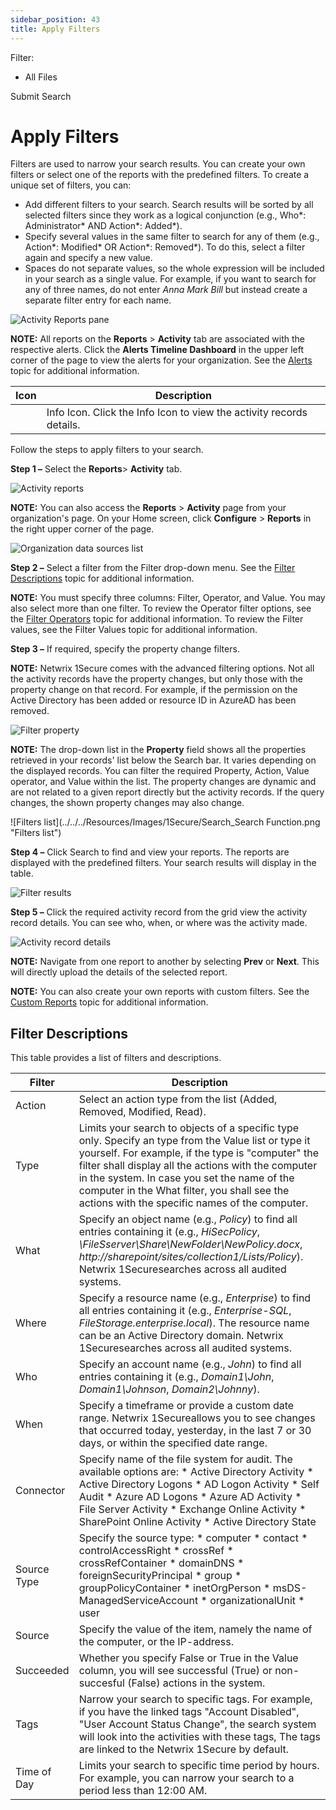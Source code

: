 ```yaml
---
sidebar_position: 43
title: Apply Filters
---
```


Filter: 

* All Files

Submit Search

# Apply Filters

Filters are used to narrow your search results. You can create your own filters or select one of the reports with the predefined filters. To create a unique set of filters, you can:

* Add different filters to your search. Search results will be sorted by all selected filters since they work as a logical conjunction (e.g., Who*: Administrator* AND Action*: Added*).
* Specify several values in the same filter to search for any of them (e.g., Action*: Modified* OR Action*: Removed*). To do this, select a filter again and specify a new value.
* Spaces do not separate values, so the whole expression will be included in your search as a single value. For example, if you want to search for any of three names, do not enter *Anna Mark Bill* but instead create a separate filter entry for each name.

![Activity Reports pane](../../../Resources/Images/1Secure/ReportsMain.png "Activity Reports pane")

**NOTE:** All reports on the **Reports** > **Activity** tab are associated with the respective alerts. Click the **Alerts Timeline Dashboard** in the upper left corner of the page to view the alerts for your organization. See the [Alerts](../Alerts/Alerts "Alerts") topic for additional information.

| Icon | Description |
| --- | --- |
|  | Info Icon. Click the Info Icon to view the activity records details. |

Follow the steps to apply filters to your search.

**Step 1 –** Select the **Reports**> **Activity** tab.

![Activity reports](../../../Resources/Images/1Secure/Search_Filters.png "Activity reports")

**NOTE:** You can also access the **Reports** > **Activity** page from your organization's page. On your Home screen, click **Configure** > **Reports** in the right upper corner of the page.

![Organization data sources list](../../../Resources/Images/1Secure/ReportsReportAccess.png "Organization data sources list")

**Step 2 –**  Select a filter from the Filter drop-down menu. See the [Filter Descriptions](#Filter "Filter Descriptions") topic for additional information.

**NOTE:** You must specify three columns: Filter, Operator, and Value. You may also select more than one filter. To review the Operator filter options, see the [Filter Operators](FilterOperators "Filter Operators") topic for additional information. To review the Filter values, see the Filter Values topic for additional information.

**Step 3 –** If required, specify the property change filters.

**NOTE:** Netwrix 1Secure comes with the advanced filtering options. Not all the activity records have the property changes, but only those with the property change on that record. For example, if the permission on the Active Directory has been added or resource ID in AzureAD has been removed.

![Filter property](../../../Resources/Images/1Secure/ReportsPropertyChanges.png "Filter property")

**NOTE:** The drop-down list in the **Property** field shows all the properties retrieved in your records' list below the Search bar. It varies depending on the displayed records. You can filter the required Property, Action, Value operator, and Value within the list. The property changes are dynamic and are not related to a given report directly but the activity records. If the query changes, the shown property changes may also change.

![Filters list](../../../Resources/Images/1Secure/Search_Search Function.png "Filters list")

**Step 4 –** Click Search to find and view your reports. The reports are displayed with the predefined filters. Your search results will display in the table.

![Filter results](../../../Resources/Images/1Secure/Search_SearchResults.png "Filter results")

**Step 5 –** Click the required activity record from the grid view the activity record details. You can see who, when, or where was the activity made.

![Activity record details](../../../Resources/Images/1Secure/ActivityRecordDetails.png "Activity record details")

**NOTE:** Navigate from one report to another by selecting **Prev** or **Next**. This will directly upload the details of the selected report.

**NOTE:** You can also create your own reports with custom filters. See the  [Custom Reports](CustomReports "Custom Reports") topic for additional information.

## Filter Descriptions

This table provides a list of filters and descriptions.

| Filter | Description |
| --- | --- |
| Action | Select an action type from the list (Added, Removed, Modified, Read). |
| Type | Limits your search to objects of a specific type only.  Specify an type from the Value list or type it yourself.  For example, if the type is "computer" the filter shall display all the actions with the computer in the system.  In case you set the name of the computer in the What filter, you shall see the actions with the specific names of the computer. |
| What | Specify an object name (e.g., *Policy*) to find all entries containing it (e.g., *HiSecPolicy*, *\\FileSserver\Share\NewFolder\NewPolicy.docx*, *http://sharepoint/sites/collection1/Lists/Policy*).  Netwrix 1Securesearches across all audited systems. |
| Where | Specify a resource name (e.g., *Enterprise*) to find all entries containing it (e.g., *Enterprise-SQL*, *FileStorage.enterprise.local*). The resource name can be an Active Directory domain.  Netwrix 1Securesearches across all audited systems. |
| Who | Specify an account name (e.g., *John*) to find all entries containing it (e.g., *Domain1\John*, *Domain1\Johnson*, *Domain2\Johnny*). |
| When | Specify a timeframe or provide a custom date range. Netwrix 1Secureallows you to see changes that occurred today, yesterday, in the last 7 or 30 days, or within the specified date range. |
| Connector | Specify name of the file system for audit.  The available options are:   * Active Directory   Activity * Active Directory Logons * AD Logon Activity * Self Audit * Azure AD Logons * Azure AD Activity * File Server Activity * Exchange Online Activity * SharePoint Online Activity * Active Directory State |
| Source Type | Specify the source type:   * computer * contact * controlAccessRight * crossRef * crossRefContainer * domainDNS * foreignSecurityPrincipal * group * groupPolicyContainer * inetOrgPerson * msDS-ManagedServiceAccount * organizationalUnit * user |
| Source | Specify the value of the item, namely the name of the computer, or the IP-address. |
| Succeeded | Whether you specify False or True in the Value column, you will see successful (True) or non-succesful (False) actions in the system. |
| Tags | Narrow your search to specific tags. For example, if you have the linked tags "Account Disabled", "User Account Status Change", the search system will look into the activities with these tags,  The tags are linked to the Netwrix 1Secure by default. |
| Time of Day | Limits your search to specific time period by hours. For example, you can narrow your search to a period less than 12:00 AM. |